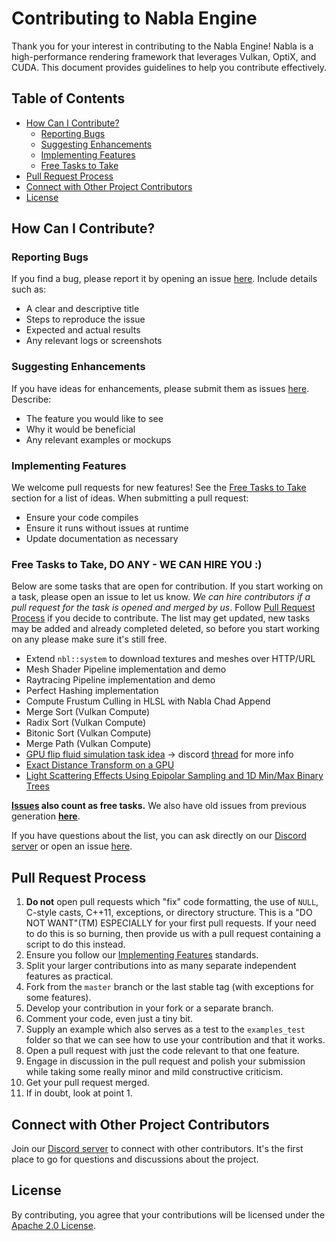 # Contributing to Nabla Engine

Thank you for your interest in contributing to the Nabla Engine! Nabla is a high-performance rendering framework that leverages Vulkan, OptiX, and CUDA. This document provides guidelines to help you contribute effectively.

## Table of Contents

- [How Can I Contribute?](#how-can-i-contribute)
  - [Reporting Bugs](#reporting-bugs)
  - [Suggesting Enhancements](#suggesting-enhancements)
  - [Implementing Features](#implementing-features)
  - [Free Tasks to Take](#free-tasks-to-take)
- [Pull Request Process](#pull-request-process)
- [Connect with Other Project Contributors](#connect-with-other-project-contributors)
- [License](#license)

## How Can I Contribute?

### Reporting Bugs

If you find a bug, please report it by opening an issue [here](https://github.com/Devsh-Graphics-Programming/Nabla/issues). Include details such as:

- A clear and descriptive title
- Steps to reproduce the issue
- Expected and actual results
- Any relevant logs or screenshots

### Suggesting Enhancements

If you have ideas for enhancements, please submit them as issues [here](https://github.com/Devsh-Graphics-Programming/Nabla/issues). Describe:

- The feature you would like to see
- Why it would be beneficial
- Any relevant examples or mockups

### Implementing Features

We welcome pull requests for new features! See the [Free Tasks to Take](#free-tasks-to-take) section for a list of ideas. When submitting a pull request:

- Ensure your code compiles
- Ensure it runs without issues at runtime
- Update documentation as necessary

### Free Tasks to Take, DO ANY - WE CAN HIRE YOU :)

Below are some tasks that are open for contribution. If you start working on a task, please open an issue to let us know. *We can hire contributors if a pull request for the task is opened and merged by us*. Follow [Pull Request Process](#pull-request-process) if you decide to contribute. The list may get updated, new tasks may be added and already completed deleted, so before you start working on any please make sure it's still free.

- Extend `nbl::system` to download textures and meshes over HTTP/URL
- Mesh Shader Pipeline implementation and demo
- Raytracing Pipeline implementation and demo
- Perfect Hashing implementation
- Compute Frustum Culling in HLSL with Nabla Chad Append
- Merge Sort (Vulkan Compute)
- Radix Sort (Vulkan Compute)
- Bitonic Sort (Vulkan Compute)
- Merge Path (Vulkan Compute)
- [GPU flip fluid simulation task idea](https://www.youtube.com/watch?v=okQzAJM7LcE) -> discord [thread](https://discord.com/channels/318590007881236480/374061825454768129/1257988553112027186) for more info
- [Exact Distance Transform on a GPU](https://docs.google.com/document/d/1iUF0ilFbWVWr5JfPtR8D8z7OdmbhUJXK-eoR_7u4-50/edit)
- [Light Scattering Effects Using Epipolar Sampling and 1D Min/Max Binary Trees](https://ubm-twvideo01.s3.amazonaws.com/o1/vault/gdc2013/slides/822368Yusov_Egor_Practical_Implementation_of_Light.pdf)

 **[Issues](https://github.com/Devsh-Graphics-Programming/Nabla/issues) also count as free tasks.** We also have old issues from previous generation **[here](https://github.com/buildaworldnet/IrrlichtBAW/issues?q=is%3Aissue+is%3Aopen+sort%3Aupdated-desc)**.

If you have questions about the list, you can ask directly on our [Discord server](https://discord.gg/SsJzqS23) or open an issue [here](https://github.com/Devsh-Graphics-Programming/Nabla/issues).

## Pull Request Process

1. **Do not** open pull requests which "fix" code formatting, the use of `NULL`, C-style casts, C++11, exceptions, or directory structure. This is a "DO NOT WANT"(TM) ESPECIALLY for your first pull requests. If your need to do this is so burning, then provide us with a pull request containing a script to do this instead.
2. Ensure you follow our [Implementing Features](#implementing-features) standards.
3. Split your larger contributions into as many separate independent features as practical.
4. Fork from the `master` branch or the last stable tag (with exceptions for some features).
5. Develop your contribution in your fork or a separate branch.
6. Comment your code, even just a tiny bit.
7. Supply an example which also serves as a test to the `examples_test` folder so that we can see how to use your contribution and that it works.
8. Open a pull request with just the code relevant to that one feature.
9. Engage in discussion in the pull request and polish your submission while taking some really minor and mild constructive criticism.
10. Get your pull request merged.
11. If in doubt, look at point 1.

## Connect with Other Project Contributors

Join our [Discord server](https://discord.gg/SsJzqS23) to connect with other contributors. It's the first place to go for questions and discussions about the project.

## License

By contributing, you agree that your contributions will be licensed under the [Apache 2.0 License](LICENSE).
